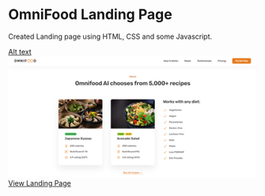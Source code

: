 # OmniFood Landing Page

Created Landing page using HTML, CSS and some Javascript.

[Alt text]()
<img src="img/Capture.PNG" alt="Alt text" title="Optional title">
[View Landing Page](https://omnifood-frass.netlify.app/)

